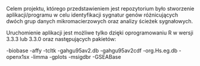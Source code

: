 Celem projektu, którego przedstawieniem jest repozytorium było stworzenie aplikacji/programu w celu identyfikacji sygnatur genów różnicujących dwóch grup danych mikromacierzowych oraz analizy ścieżek sygnałowych.

Uruchomienie aplikacji jest możliwe tylko dzięki oprogramowaniu R w wersji 3.3.3 lub 3.3.0 oraz następujących pakietów:

-biobase
-affy
-tcltk
-gahgu95av2.db
-gahgu95av2cdf
-org.Hs.eg.db
-openx1sx
-limma
-gplots
-msigdbr
-GSEABase

